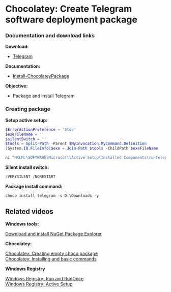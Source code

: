 ﻿# Chocolatey: Create Telegram software deployment package
### Documentation and download links

<b>Download:</b>

* [Telegram](https://desktop.telegram.org/)

<b>Documentation:</b>

* [Install-ChocolateyPackage](https://docs.chocolatey.org/en-us/create/functions/install-chocolateypackage)

<b>Objective: </b>

* Package and install Telegram

### Creating package

<b>Setup active setup:</b>

```powershell
$ErrorActionPreference = 'Stop'
$exeFileName = ''
$silentSwitch = ''
$tools = Split-Path -Parent $MyInvocation.MyCommand.Definition
[System.IO.FileInfo]$exe = Join-Path $tools -ChildPath $exeFileName

ni "HKLM:\SOFTWARE\Microsoft\Active Setup\Installed Components\runTelegram" | New-ItemProperty -Name "StubPath" -Value ('REG ADD "HKCU\Software\Microsoft\Windows\CurrentVersion\RunOnce" /v runTelegram /t REG_SZ /d "{0} {1}"' -f $exe, $silentSwitch)
```

<b>Silent install switch:</b>

```powershell
/VERYSILENT /NORESTART
```

<b>Package install command:</b>
```powershell
choco install telegram -s D:\Downloads -y
```

## Related videos

<b>Windows tools:</b>

[Download and install NuGet Package Explorer](https://youtu.be/94u9jDCpifM)

<b>Chocolatey:</b>

[Chocolatey: Creating empty choco package](https://youtu.be/grueS3wnRNw) <br />
[Chocolatey: Installing and basic commands](https://youtu.be/vEH7t5eqJq4)

<b>Windows Registry</b>

[Windows Registry: Run and RunOnce](https://youtu.be/zgFzCq5uEPw) <br />
[Windows Registry: Active Setup](https://youtu.be/HrVJ7wdvfmo)
